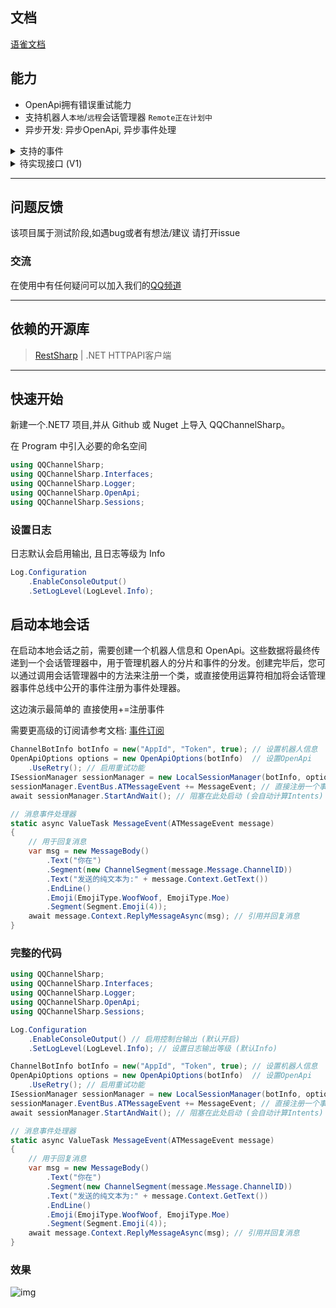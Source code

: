 ## 文档

[语雀文档](https://www.yuque.com/miuxue/gh07pk)

## 能力

- OpenApi拥有错误重试能力
- 支持机器人`本地`/`远程`会话管理器 `Remote正在计划中`
- 异步开发: 异步OpenApi, 异步事件处理

<details>
  <summary>支持的事件</summary>

- ATMessageEvent - 公域机器人AT消息
- AudioEvent - 音频事件消息
- ChannelEvent - 频道事件
- DirectMessageDeleteEvent - 私信消息删除事件
- DirectMessageEvent - 私信消息事件
- ErrorNotifyEvent - WebSocket错误通知事件
- ForumAuditEvent - 论坛审核事件
- GuildEvent - 频道事件
- GuildMemberEvent - 频道成员事件
- HandlerErrorEvent - 事件处理监听器错误事件
- InteractionEvent - 互动事件
- MessageAuditEvent - 消息审核事件
- MessageDeleteEvent - 消息删除事件
- MessageEvent - 私域机器人消息事件
- MessageReactionEvent - 消息表情表态事件
- PlainEvent - 普通事件
- PostEvent - 主题帖子事件
- PublicMessageDeleteEvent - 公域消息撤回事件
- ReadyEvent - 机器人鉴权成功事件
- ReplyEvent - 主题帖子回复事件
- ResumedEvent - 机器人重连成功事件
- ThreadEvent - 论坛主题事件
</details>

<details>
  <summary>待实现接口 (V1)</summary>

- WEBHOOK

</details>

---

## 问题反馈

该项目属于测试阶段,如遇bug或者有想法/建议 请打开issue

### 交流

在使用中有任何疑问可以加入我们的[QQ频道](https://pd.qq.com/s/6ndoh4n4v)

---

## 依赖的开源库

> [RestSharp](https://github.com/restsharp/RestSharp) | .NET HTTPAPI客户端

---

## 快速开始

新建一个.NET7 项目,并从 Github 或 Nuget 上导入 QQChannelSharp。

在 Program 中引入必要的命名空间

```csharp
using QQChannelSharp;
using QQChannelSharp.Interfaces;
using QQChannelSharp.Logger;
using QQChannelSharp.OpenApi;
using QQChannelSharp.Sessions;
```

### 设置日志

日志默认会启用输出, 且日志等级为 Info

```csharp
Log.Configuration
	.EnableConsoleOutput()
    .SetLogLevel(LogLevel.Info);
```

## 启动本地会话

在启动本地会话之前，需要创建一个机器人信息和 OpenApi。这些数据将最终传递到一个会话管理器中，用于管理机器人的分片和事件的分发。创建完毕后，您可以通过调用会话管理器中的方法来注册一个类，或直接使用运算符相加将会话管理器事件总线中公开的事件注册为事件处理器。

这边演示最简单的 直接使用+=注册事件

需要更高级的订阅请参考文档: [事件订阅](https://www.yuque.com/miuxue/gh07pk/vifx049dwagm3kg7)

```csharp
ChannelBotInfo botInfo = new("AppId", "Token", true); // 设置机器人信息
OpenApiOptions options = new OpenApiOptions(botInfo)  // 设置OpenApi
    .UseRetry(); // 启用重试功能
ISessionManager sessionManager = new LocalSessionManager(botInfo, options); // 创建一个本地会话管理器
sessionManager.EventBus.ATMessageEvent += MessageEvent; // 直接注册一个事件 (@消息)
await sessionManager.StartAndWait(); // 阻塞在此处启动 (会自动计算Intents)

// 消息事件处理器
static async ValueTask MessageEvent(ATMessageEvent message)
{
    // 用于回复消息
    var msg = new MessageBody()
        .Text("你在")
        .Segment(new ChannelSegment(message.Message.ChannelID))
        .Text("发送的纯文本为:" + message.Context.GetText())
        .EndLine()
        .Emoji(EmojiType.WoofWoof, EmojiType.Moe)
        .Segment(Segment.Emoji(4));
    await message.Context.ReplyMessageAsync(msg); // 引用并回复消息
}
```

### 完整的代码

```csharp
using QQChannelSharp;
using QQChannelSharp.Interfaces;
using QQChannelSharp.Logger;
using QQChannelSharp.OpenApi;
using QQChannelSharp.Sessions;

Log.Configuration
	.EnableConsoleOutput() // 启用控制台输出 (默认开启)
    .SetLogLevel(LogLevel.Info); // 设置日志输出等级 (默认Info)

ChannelBotInfo botInfo = new("AppId", "Token", true); // 设置机器人信息
OpenApiOptions options = new OpenApiOptions(botInfo)  // 设置OpenApi
    .UseRetry(); // 启用重试功能
ISessionManager sessionManager = new LocalSessionManager(botInfo, options); // 创建一个本地会话管理器
sessionManager.EventBus.ATMessageEvent += MessageEvent; // 直接注册一个事件 (@消息)
await sessionManager.StartAndWait(); // 阻塞在此处启动 (会自动计算Intents)

// 消息事件处理器
static async ValueTask MessageEvent(ATMessageEvent message)
{
    // 用于回复消息
    var msg = new MessageBody()
        .Text("你在")
        .Segment(new ChannelSegment(message.Message.ChannelID))
        .Text("发送的纯文本为:" + message.Context.GetText())
        .EndLine()
        .Emoji(EmojiType.WoofWoof, EmojiType.Moe)
        .Segment(Segment.Emoji(4));
    await message.Context.ReplyMessageAsync(msg); // 引用并回复消息
}
```

### 效果

![img](https://cdn.nlark.com/yuque/0/2023/png/34859559/1678110705716-8a07f450-d468-41fc-9667-2097b35a8620.png)